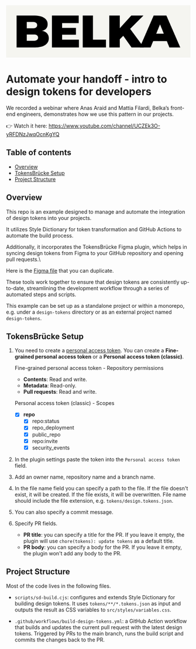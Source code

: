 ![Belka logo](belka.png 'Belka')

# Automate your handoff - intro to design tokens for developers

We recorded a webinar where Anas Araid and Mattia Filardi, Belka’s front-end engineers, demonstrates how we use this pattern in our projects.

👉 Watch it here: https://www.youtube.com/channel/UCZEk3O-yRFDNzJwqOcnKgYQ

## Table of contents

- [Overview](#overview)
- [TokensBrücke Setup](#tokensbrücke-setup)
- [Project Structure](#project-structure)

## Overview

This repo is an example designed to manage and automate the integration of design tokens into your projects.

It utilizes Style Dictionary for token transformation and GitHub Actions to automate the build process.

Additionally, it incorporates the TokensBrücke Figma plugin, which helps in syncing design tokens from Figma to your GitHub repository and opening pull requests.\

Here is the [Figma file](https://www.figma.com/design/Im3BQtjCRwdPfROSNvcEgj/Webinar-Intro-to-Design-Tokens-for-Devs?node-id=62-2&m=dev) that you can duplicate.

These tools work together to ensure that design tokens are consistently up-to-date, streamlining the development workflow through a series of automated steps and scripts.

This example can be set up as a standalone project or within a monorepo, e.g. under a `design-tokens` directory or as an external project named `design-tokens`.

## TokensBrücke Setup

1. You need to create a [personal access token](https://docs.github.com/en/authentication/keeping-your-account-and-data-secure/managing-your-personal-access-tokens). You can create a **Fine-grained personal access token** or a **Personal access token (classic)**.

   Fine-grained personal access token - Repository permissions

   - **Contents**: Read and write.
   - **Metadata**: Read-only.
   - **Pull requests**: Read and write.

   Personal access token (classic) - Scopes

   - [x] **repo**
     - [x] repo:status
     - [x] repo_deployment
     - [x] public_repo
     - [x] repo:invite
     - [x] security_events

2. In the plugin settings paste the token into the `Personal access token` field.

3. Add an owner name, repository name and a branch name.

4. In the file name field you can specify a path to the file. If the file doesn't exist, it will be created. If the file exists, it will be overwritten. File name should include the file extension, e.g. `tokens/design.tokens.json`.

5. You can also specify a commit message.

6. Specify PR fields.

   - **PR title**: you can specify a title for the PR. If you leave it empty, the plugin will use `chore(tokens): update tokens` as a default title.
   - **PR body**: you can specify a body for the PR. If you leave it empty, the plugin won't add any body to the PR.

## Project Structure

Most of the code lives in the following files.

- `scripts/sd-build.cjs`: configures and extends Style Dictionary for building design tokens. It uses `tokens/**/*.tokens.json` as input and outputs the result as CSS variables to `src/styles/variables.css`.

- `.github/workflows/build-design-tokens.yml`: a GitHub Action workflow that builds and updates the current pull request with the latest design tokens. Triggered by PRs to the main branch, runs the build script and commits the changes back to the PR.

